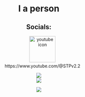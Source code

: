 
<div align="center">
  <h1>I a person</h1>
  <h2>Socials:</h2>
  <ul style="list-style: none;">
    <li><img alt="youtube icon" width="85px" src="https://static.vecteezy.com/system/resources/thumbnails/018/930/572/small/youtube-logo-youtube-icon-transparent-free-png.png" /></li>
    <li>https://www.youtube.com/@STPv2.2</li>
  </ul>

  <img src="https://discord-readme-badge.vercel.app/api?id=1187124067283783731"> <br>
  <img src="https://github-readme-stats.vercel.app/api/top-langs/?username=STPv22&theme=radical">

  <p>
    <a href="https://skillicons.dev">
      <img src="https://skillicons.dev/icons?i=js,html,css,java,p5js,vscode,windows" />
    </a>
  </p>
</div>
